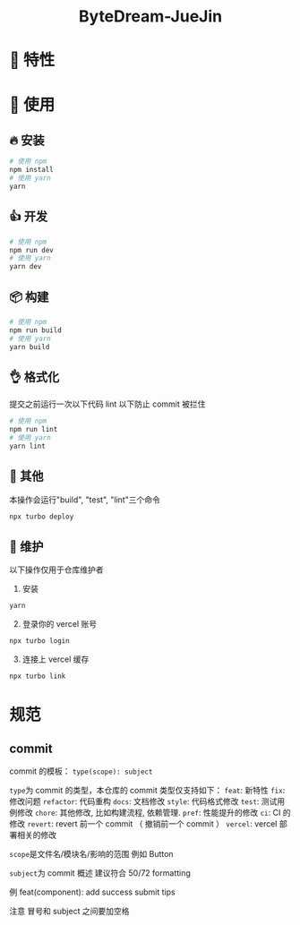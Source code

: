 <div align="center">
  <h1>ByteDream-JueJin</h1>
</div>

# 🎉 特性

<!-- - 💪 60+高质量组件
- 💕 完善的无障碍支持，为所有组件提供遵循 W3C 标准的键盘交互、焦点管理和语义化
- 🎨 设计系统管理工具 Semi DSM，多达2000+ Design Token，快速定制你的专属设计系统
- 🌍 国际化支持 17 种语言，提供完备的多语言、多时区、RTL支持
- 💅 Code2Design，根据不同主题自动生成 Figma UI Kit，保持代码与设计同源
- 🚀 强大的 Design2Code支持，设计稿一键转代码，快速构建应用
- ⚙️ 稳定的质量保障，覆盖单元测试、E2E测试、视觉回归测试等多种测试手段
- 🥳 支持 SSR
- 👏 使用 TypeScript, 良好的类型定义，基于 Foundation / Adapter 架构，源码易于阅读 / 贡献 -->

# 👐 使用

## 🔥 安装

```sh
# 使用 npm
npm install
# 使用 yarn
yarn
```

## 👍 开发

```sh
# 使用 npm
npm run dev
# 使用 yarn
yarn dev
```

## 📦 构建

```sh
# 使用 npm
npm run build
# 使用 yarn
yarn build
```

## 👌 格式化

提交之前运行一次以下代码 lint 以下防止 commit 被拦住

```bash
# 使用 npm
npm run lint
# 使用 yarn
yarn lint
```

## 🎈 其他

本操作会运行"build", "test", "lint"三个命令

```bash
npx turbo deploy
```

## 🎈 维护

以下操作仅用于仓库维护者

1. 安装

```bash
yarn
```

2. 登录你的 vercel 账号

```bash
npx turbo login
```

3. 连接上 vercel 缓存

```bash
npx turbo link
```

# 规范

## commit

commit 的模板：
`type(scope): subject`

`type`为 commit 的类型，本仓库的 commit 类型仅支持如下：
`feat`: 新特性
`fix`: 修改问题
`refactor`: 代码重构
`docs`: 文档修改
`style`: 代码格式修改
`test`: 测试用例修改
`chore`: 其他修改, 比如构建流程, 依赖管理.
`pref`: 性能提升的修改
`ci`: CI 的修改
`revert`: revert 前一个 commit （ 撤销前一个 commit ）
`vercel`: vercel 部署相关的修改

`scope`是文件名/模块名/影响的范围
例如 Button

`subject`为 commit 概述
建议符合 50/72 formatting

例 feat(component): add success submit tips

注意 冒号和 subject 之间要加空格

